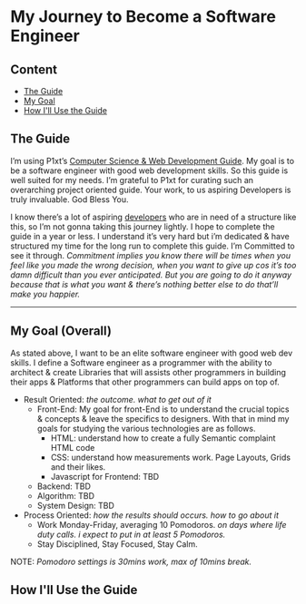 # My Journey to Become a Software Engineer

## Content
* [The Guide](#the-guide)
* [My Goal](#my-goal-(overall))
* [How I'll Use the Guide](#how-i'll-use-the-guide) 

## The Guide
I’m using P1xt’s [Computer Science & Web Development Guide](https://github.com/P1xt/p1xt-guides#computer-science-and-web-development---comprehensive). My goal is to be a software engineer with good web development skills. So this guide is well suited for my needs. I’m grateful to P1xt for curating such an overarching project oriented guide. Your work, to us aspiring Developers is truly invaluable. God Bless You.

I know there’s a lot of aspiring [developers](https://forum.freecodecamp.org/t/computer-deprecated-guide-web-development-with-computer-science-foundations-comprehensive-path/64516) who are in need of a structure like this, so I’m not gonna taking this journey lightly. I hope to complete the guide in a year or less. I understand it’s very hard but i’m dedicated & have structured my time for the long run to complete this guide. I’m Committed to see it through.
*Commitment implies you know there will be times when you feel like you made the wrong decision, when you want to give up cos it’s too damn difficult than you ever anticipated. But you are going to do it anyway because that is what you want & there’s nothing better else to do that’ll make you happier.*

***

## My Goal (Overall)
As stated above, I want to be an elite software engineer with good web dev skills. I define a Software engineer as a programmer with the ability to architect & create Libraries that will assists other programmers in building their apps & Platforms that other programmers can build apps on top of.
* Result Oriented: *the outcome. what to get out of it*
  * Front-End: My goal for front-End is to understand the crucial topics & concepts & leave the specifics to designers. With that in mind my goals for studying the various technologies are as follows.
    * HTML: understand how to create a fully Semantic complaint HTML code
    * CSS: understand how measurements work. Page Layouts, Grids and their likes.
    * Javascript for Frontend: TBD
  * Backend: TBD
  * Algorithm: TBD
  * System Design: TBD
* Process Oriented: *how the results should occurs. how to go about it*
  * Work Monday-Friday, averaging 10 Pomodoros. *on days where life duty calls. i expect to put in at least 5 Pomodoros.*
  * Stay Disciplined, Stay Focused, Stay Calm.

NOTE: *Pomodoro settings is 30mins work, max of 10mins break.*

## How I'll Use the Guide

